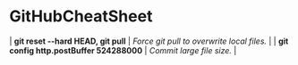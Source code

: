 # GitHubCheatSheet

| **git reset --hard HEAD,  git pull**      |     _Force git pull to overwrite local files._    |
| **git config http.postBuffer 524288000**  |     _Commit large file size._                     |
